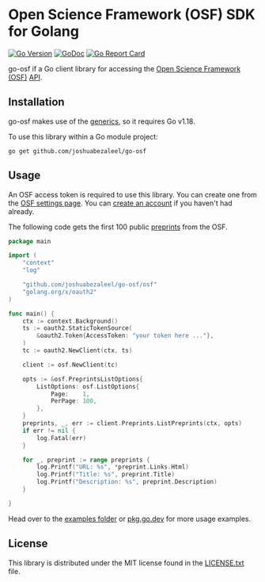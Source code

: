 # Open Science Framework (OSF) SDK for Golang

[![Go Version](https://img.shields.io/github/go-mod/go-version/joshuabezaleel/go-osf)](https://github.com/joshuabezaleel/go-osf)
[![GoDoc](https://img.shields.io/static/v1?label=godoc&message=reference&color=blue)](https://pkg.go.dev/github.com/joshuabezaleel/go-osf@v0.0.3/osf)
[![Go Report Card](https://goreportcard.com/badge/github.com/joshuabezaleel/go-osf)](https://goreportcard.com/report/github.com/joshuabezaleel/go-osf)

go-osf if a Go client library for accessing the [Open Science Framework (OSF)](https://osf.io) [API](https://developer.osf.io/).

## Installation

go-osf makes use of the [generics](https://go.dev/doc/tutorial/generics), so it requires Go v1.18.

To use this library within a Go module project:

```
go get github.com/joshuabezaleel/go-osf
```

## Usage

An OSF access token is required to use this library. You can create one from the [OSF settings page](https://osf.io/settings/tokens). You can [create an account](https://osf.io/register) if you haven't had already.

The following code gets the first 100 public [preprints](https://osf.io/preprints/) from the OSF.

```go
package main

import (
	"context"
	"log"

	"github.com/joshuabezaleel/go-osf/osf"
	"golang.org/x/oauth2"
)

func main() {
	ctx := context.Background()
	ts := oauth2.StaticTokenSource(
		&oauth2.Token{AccessToken: "your token here ..."},
	)
	tc := oauth2.NewClient(ctx, ts)

	client := osf.NewClient(tc)

	opts := &osf.PreprintsListOptions{
		ListOptions: osf.ListOptions{
			Page:    1,
			PerPage: 100,
		},
	}
	preprints, _, err := client.Preprints.ListPreprints(ctx, opts)
	if err != nil {
		log.Fatal(err)
	}

	for _, preprint := range preprints {
		log.Printf("URL: %s", *preprint.Links.Html)
		log.Printf("Title: %s", preprint.Title)
		log.Printf("Description: %s", preprint.Description)
	}

}
```

Head over to the [examples folder](examples) or [pkg.go.dev](https://pkg.go.dev/github.com/joshuabezaleel/go-osf) for more usage examples.

## License

This library is distributed under the MIT license found in the [LICENSE.txt](LICENSE.txt) file.
